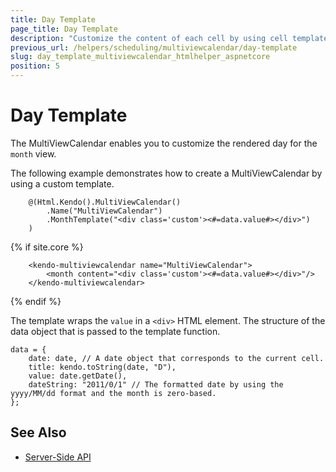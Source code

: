 ```yaml
---
title: Day Template
page_title: Day Template
description: "Customize the content of each cell by using cell templates when working with the Telerik UI MultiViewCalendar component for {{ site.framework }}."
previous_url: /helpers/scheduling/multiviewcalendar/day-template
slug: day_template_multiviewcalendar_htmlhelper_aspnetcore
position: 5
---
```


# Day Template

The MultiViewCalendar enables you to customize the rendered day for the `month` view.

The following example demonstrates how to create a MultiViewCalendar by using a custom template.

```HtmlHelper
    @(Html.Kendo().MultiViewCalendar()
        .Name("MultiViewCalendar")
        .MonthTemplate("<div class='custom'><#=data.value#></div>")
    )
```
{% if site.core %}
```TagHelper
    <kendo-multiviewcalendar name="MultiViewCalendar">
        <month content="<div class='custom'><#=data.value#></div>"/>
    </kendo-multiviewcalendar>
```
{% endif %}

The template wraps the `value` in a `<div>` HTML element. The structure of the data object that is passed to the template function.

    data = {
        date: date, // A date object that corresponds to the current cell.
        title: kendo.toString(date, "D"),
        value: date.getDate(),
        dateString: "2011/0/1" // The formatted date by using the yyyy/MM/dd format and the month is zero-based.
    };

## See Also

* [Server-Side API](/api/multiviewcalendar)
